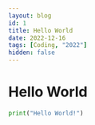 ```yaml
---
layout: blog
id: 1
title: Hello World
date: 2022-12-16
tags: [Coding, "2022"]
hidden: false
---
```


# Hello World

```py
print("Hello World!")
```

